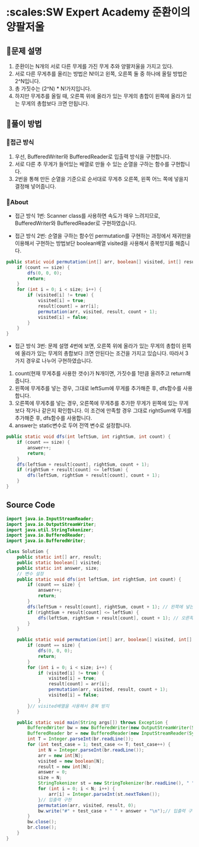 # :scales:SW Expert Academy 준환이의 양팔저울

## :memo:문제 설명

1. 준환이는 N개의 서로 다른 무게를 가진 무게 추와 양팔저울을 가지고 있다.
2. 서로 다른 무게추를 올리는 방법은 N!이고 왼쪽, 오른쪽 둘 중 하나에 올릴 방법은 2^N입니다.
3. 총 가짓수는 (2^N) \* N!가지입니다.
4. 하지만 무게추를 올릴 때, 오른쪽 위에 올라가 있는 무게의 총합이 왼쪽에 올라가 있는 무게의 총합보다 크면 안됩니다.

## 💪풀이 방법

### 👻접근 방식

1. 우선, BufferedWriter와 BufferedReader로 입출력 방식을 구현합니다.
2. 서로 다른 추 무게가 들어있는 배열로 만들 수 있는 순열을 구하는 함수를 구현합니다.
3. 2번을 통해 만든 순열을 기준으로 순서대로 무게추 오른쪽, 왼쪽 어느 쪽에 넣을지 결정해 넣어줍니다.

### 👻About

- 접근 방식 1번: Scanner class를 사용하면 속도가 매우 느려지므로, BufferedWriter와 BufferedReader로 구현하였습니다.

- 접근 방식 2번: 순열을 구하는 함수인 permutation를 구현하는 과정에서 재귀만을 이용해서 구현하는 방법보단 boolean배열 visited을 사용해서 중복방지를 해줍니다.

```java
public static void permutation(int[] arr, boolean[] visited, int[] result, int count) {
    if (count == size) {
        dfs(0, 0, 0);
        return;
    }
    for (int i = 0; i < size; i++) {
        if (visited[i] != true) {
            visited[i] = true;
            result[count] = arr[i];
            permutation(arr, visited, result, count + 1);
            visited[i] = false;
        }
    }
}
```

- 접근 방식 3번: 문제 설명 4번에 보면, 오른쪽 위에 올라가 있는 무게의 총합이 왼쪽에 올라가 있는 무게의 총합보다 크면 안된다는 조건을 가지고 있습니다. 따라서 3가지 경우로 나누어 구현하였습니다.

1. count(현재 무게추를 사용한 갯수)가 N개이면, 가짓수를 1만큼 올려주고 return해줍니다.
2. 왼쪽에 무게추를 넣는 경우, 그대로 leftSum에 무게를 추가해준 후, dfs함수를 사용합니다.
3. 오른쪽에 무게추를 넣는 경우, 오른쪽에 무게추를 추가한 무게가 왼쪽에 있는 무게보다 작거나 같은지 확인합니다. 이 조건에 만족할 경우 그대로 rightSum에 무게를 추가해준 후, dfs함수를 사용합니다.
4. answer는 static변수로 두어 전역 변수로 설정합니다.

```java
public static void dfs(int leftSum, int rightSum, int count) {
    if (count == size) {
        answer++;
        return;
    }
    dfs(leftSum + result[count], rightSum, count + 1);
    if (rightSum + result[count] <= leftSum) {
        dfs(leftSum, rightSum + result[count], count + 1);
    }
}
```

## Source Code

```java
import java.io.InputStreamReader;
import java.io.OutputStreamWriter;
import java.util.StringTokenizer;
import java.io.BufferedReader;
import java.io.BufferedWriter;

class Solution {
    public static int[] arr, result;
    public static boolean[] visited;
    public static int answer, size;
    // 변수 설정
    public static void dfs(int leftSum, int rightSum, int count) {
        if (count == size) {
            answer++;
            return;
        }
        dfs(leftSum + result[count], rightSum, count + 1); // 왼쪽에 넣는 경우
        if (rightSum + result[count] <= leftSum) {
            dfs(leftSum, rightSum + result[count], count + 1); // 오른쪽에 넣는 경우
        }
    }

    public static void permutation(int[] arr, boolean[] visited, int[] result, int count) {
        if (count == size) {
            dfs(0, 0, 0);
            return;
        }
        for (int i = 0; i < size; i++) {
            if (visited[i] != true) {
                visited[i] = true;
                result[count] = arr[i];
                permutation(arr, visited, result, count + 1);
                visited[i] = false;
            }
        }// visited배열을 사용해서 중복 방지
    }

    public static void main(String args[]) throws Exception {
        BufferedWriter bw = new BufferedWriter(new OutputStreamWriter(System.out));
        BufferedReader br = new BufferedReader(new InputStreamReader(System.in));
        int T = Integer.parseInt(br.readLine());
        for (int test_case = 1; test_case <= T; test_case++) {
            int N = Integer.parseInt(br.readLine());
            arr = new int[N];
            visited = new boolean[N];
            result = new int[N];
            answer = 0;
            size = N;
            StringTokenizer st = new StringTokenizer(br.readLine(), " ");
            for (int i = 0; i < N; i++) {
                arr[i] = Integer.parseInt(st.nextToken());
            }// 입출력 구현
            permutation(arr, visited, result, 0);
            bw.write("#" + test_case + " " + answer + "\n");// 입출력 구현
        }
        bw.close();
        br.close();
    }
}
```
